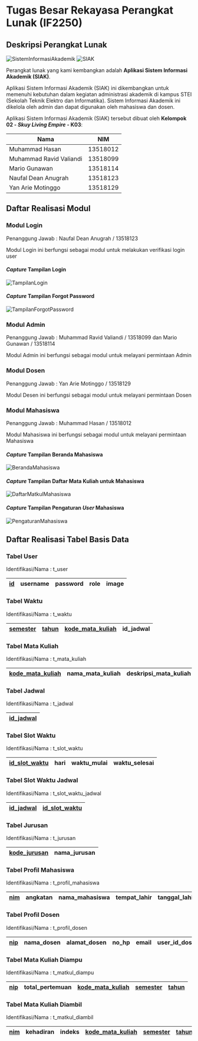 # Tugas Besar Rekayasa Perangkat Lunak (IF2250)

## Deskripsi Perangkat Lunak

![SistemInformasiAkademik](img/logo_siak.png) ![SIAK](img/SIAK.png)

Perangkat lunak yang kami kembangkan adalah **Aplikasi Sistem Informasi Akademik (SIAK)**.

Aplikasi Sistem Informasi Akademik (SIAK) ini dikembangkan untuk memenuhi kebutuhan dalam kegiatan
administrasi akademik di kampus STEI (Sekolah Teknik Elektro dan Informatika). Sistem
Informasi Akademik ini dikelola oleh admin dan dapat digunakan oleh mahasiswa dan dosen.

Aplikasi Sistem Informasi Akademik (SIAK) tersebut dibuat oleh **Kelompok 02 - _Skuy Living Empire_ - K03**:

| **Nama** | **NIM** |
| ------ | ------ |
| Muhammad Hasan | 13518012 |
| Muhammad Ravid Valiandi | 13518099 | 
| Mario Gunawan | 13518114 |
| Naufal Dean Anugrah | 13518123 |
| Yan Arie Motinggo | 13518129 |

## Daftar Realisasi Modul

### Modul Login

Penanggung Jawab : Naufal Dean Anugrah / 13518123

Modul Login ini berfungsi sebagai modul untuk melakukan verifikasi login user <!-- Silahkan hapus/tambah/edit deskripsi jika diperlukan -->

#### *Capture* Tampilan Login

![TampilanLogin](docs/TampilanLogin.png)

#### *Capture* Tampilan Forgot Password

![TampilanForgotPassword](docs/TampilanForgotPassword.png)

### Modul Admin

Penanggung Jawab : Muhammad Ravid Valiandi / 13518099 dan Mario Gunawan / 13518114

Modul Admin ini berfungsi sebagai modul untuk melayani permintaan Admin <!-- Silahkan hapus/tambah/edit deskripsi jika diperlukan -->

<!-- Isi Capture Tampilan Layar (jika ada) -->

### Modul Dosen

Penanggung Jawab : Yan Arie Motinggo / 13518129

Modul Desen ini berfungsi sebagai modul untuk melayani permintaan Dosen <!-- Silahkan hapus/tambah/edit deskripsi jika diperlukan -->

<!-- Isi Capture Tampilan Layar (jika ada) -->

### Modul Mahasiswa

Penanggung Jawab : Muhammad Hasan / 13518012

Modul Mahasiswa ini berfungsi sebagai modul untuk melayani permintaan Mahasiswa <!-- Silahkan hapus/tambah/edit deskripsi jika diperlukan -->

<!-- Isi Capture Tampilan Layar (jika ada) -->

#### *Capture* Tampilan Beranda Mahasiswa

![BerandaMahasiswa](docs/BerandaMahasiswa.png)

#### *Capture* Tampilan Daftar Mata Kuliah untuk Mahasiswa

![DaftarMatkulMahasiswa](docs/DaftarMataKuliahMahasiswa.png)

#### *Capture* Tampilan Pengaturan *User* Mahasiswa

![PengaturanMahasiswa](docs/PengaturanMahasiswa.png)

## Daftar Realisasi Tabel Basis Data

<!-- Isi Lengkapi dengan nama tabel dan atribut-nya -->


### Tabel User

Identifikasi/Nama : t_user

|  <ins>id</ins>| username | password | role | image |
| ------ | ------ | ------ | ------ | ------ |

### Tabel Waktu

Identifikasi/Nama : t_waktu

|  <ins>semester</ins>| <ins>tahun</ins> | <ins>kode_mata_kuliah</ins> | id_jadwal |
| ------ | ------ | ------ | ------ |

### Tabel Mata Kuliah

Identifikasi/Nama : t_mata_kuliah

|  <ins>kode_mata_kuliah</ins>| nama_mata_kuliah | deskripsi_mata_kuliah | kode_jurusan |
| ------ | ------ | ------ | ------ |

### Tabel Jadwal

Identifikasi/Nama : t_jadwal

|  <ins>id_jadwal</ins>|
| ------ |

### Tabel Slot Waktu

Identifikasi/Nama : t_slot_waktu

|  <ins>id_slot_waktu</ins>| hari | waktu_mulai | waktu_selesai |
| ------ | ------ | ------ | ------ |

### Tabel Slot Waktu Jadwal

Identifikasi/Nama : t_slot_waktu_jadwal

|  <ins>id_jadwal</ins> | <ins>id_slot_waktu</ins> |
| ------ | ------ |

### Tabel Jurusan

Identifikasi/Nama : t_jurusan

|  <ins>kode_jurusan</ins>|  nama_jurusan |
| ------ | ------ |

### Tabel Profil Mahasiswa

Identifikasi/Nama : t_profil_mahasiswa

|  <ins>nim</ins>| angkatan | nama_mahasiswa | tempat_lahir | tanggal_lahir | alamat_rumah | alamat_tinggal | email | user_id_mahasiswa | kode_jurusan | nip_dosen_wali |
| ------ | ------ | ------ | ------ | ------ | ------ | ------ | ------ | ------ | ------ | ------ |

### Tabel Profil Dosen

Identifikasi/Nama : t_profil_dosen

|  <ins>nip</ins>| nama_dosen | alamat_dosen | no_hp | email | user_id_dosen | kode_jurusan |
| ------ | ------ | ------ |  ------ | ------ | ------ | ------ |

### Tabel Mata Kuliah Diampu

Identifikasi/Nama : t_matkul_diampu

|  <ins>nip</ins>| total_pertemuan | <ins>kode_mata_kuliah</ins> | <ins>semester</ins> | <ins>tahun</ins> |
| ------ | ------ | ------ |  ------ | ------ |

### Tabel Mata Kuliah Diambil

Identifikasi/Nama : t_matkul_diambil

|  <ins>nim</ins>| kehadiran | indeks | <ins>kode_mata_kuliah</ins> | <ins>semester</ins> | <ins>tahun</ins> |
| ------ | ------ | ------ |  ------ | ------ | ------ |